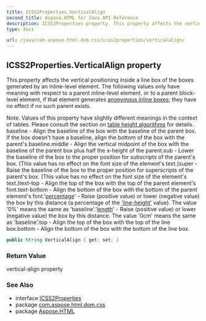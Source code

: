 ```yaml
---
title: ICSS2Properties.VerticalAlign
second_title: Aspose.HTML for Java API Reference
description: ICSS2Properties property. This property affects the vertical positioning inside a line box of the boxes generated by an inline-level element. The following values only have meaning with respect to a parent inline-level element or to a parent block-level element if that element generates anonymous inline boxes they have no effect if no such parent exists
type: docs

url: /java/com.aspose.html.dom.css/icss2properties/verticalalign/
---
```

## ICSS2Properties.VerticalAlign property

This property affects the vertical positioning inside a line box of the boxes generated by an inline-level element. The following values only have meaning with respect to a parent inline-level element, or to a parent block-level element, if that element generates [anonymous inline boxes](https://www.w3.org/TR/1998/REC-CSS2-19980512/visuren.html#anonymous); they have no effect if no such parent exists.

Note. Values of this property have slightly different meanings in the context of tables. Please consult the section on [table height algorithms](https://www.w3.org/TR/1998/REC-CSS2-19980512/tables.html#height-layout) for details. baseline - Align the baseline of the box with the baseline of the parent box. If the box doesn't have a baseline, align the bottom of the box with the parent's baseline.middle - Align the vertical midpoint of the box with the baseline of the parent box plus half the x-height of the parent.sub - Lower the baseline of the box to the proper position for subscripts of the parent's box. (This value has no effect on the font size of the element's text.)super - Raise the baseline of the box to the proper position for superscripts of the parent's box. (This value has no effect on the font size of the element's text.)text-top - Align the top of the box with the top of the parent element's font.text-bottom - Align the bottom of the box with the bottom of the parent element's font.'[percentage](https://www.w3.org/TR/1998/REC-CSS2-19980512/syndata.html#value-def-percentage)' - Raise (positive value) or lower (negative value) the box by this distance (a percentage of the ['line-height'](https://www.w3.org/TR/1998/REC-CSS2-19980512/visudet.html#propdef-line-height) value). The value '0%' means the same as 'baseline'.'[length](https://www.w3.org/TR/1998/REC-CSS2-19980512/syndata.html#value-def-length)' - Raise (positive value) or lower (negative value) the box by this distance. The value '0cm' means the same as 'baseline'.top - Align the top of the box with the top of the line box.bottom - Align the bottom of the box with the bottom of the line box.

```java
public String VerticalAlign { get; set; }
```

### Return Value

vertical-align property

### See Also

* interface [ICSS2Properties](../)
* package [com.aspose.html.dom.css](../../../com.aspose.html.dom.css/)
* package [Aspose.HTML](../../../)
